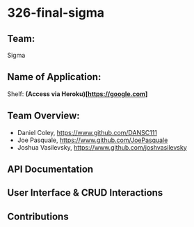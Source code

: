 # 326-final-sigma

## Team:
Sigma

## Name of Application:
Shelf: **(Access via Heroku)[https://google.com]**

## Team Overview:
- Daniel Coley, https://www.github.com/DANSC111
- Joe Pasquale, https://www.github.com/JoePasquale
- Joshua Vasilevsky, https://www.github.com/joshvasilevsky

## API Documentation

## User Interface & CRUD Interactions

## Contributions